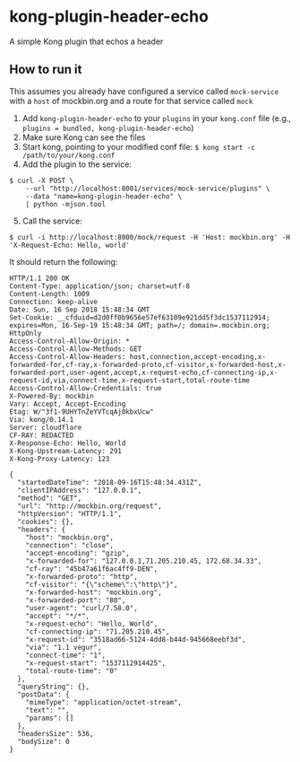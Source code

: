 # kong-plugin-header-echo

A simple Kong plugin that echos a header

## How to run it

This assumes you already have configured a service called `mock-service` with a `host` of mockbin.org and a route for that service called `mock`

1. Add `kong-plugin-header-echo` to your `plugins` in your `kong.conf` file (e.g., `plugins = bundled, kong-plugin-header-echo`)
2. Make sure Kong can see the files
3. Start kong, pointing to your modified conf file: `$ kong start -c /path/to/your/kong.conf`
4. Add the plugin to the service:
```shell
$ curl -X POST \
    --url "http://localhost:8001/services/mock-service/plugins" \
    --data "name=kong-plugin-header-echo" \
    | python -mjson.tool
```
5. Call the service:
```shell
$ curl -i http://localhost:8000/mock/request -H 'Host: mockbin.org' -H 'X-Request-Echo: Hello, world'
```
It should return the following:
```
HTTP/1.1 200 OK
Content-Type: application/json; charset=utf-8
Content-Length: 1009
Connection: keep-alive
Date: Sun, 16 Sep 2018 15:48:34 GMT
Set-Cookie: __cfduid=d2d0ff0b9656e57ef63109e921dd5f3dc1537112914; expires=Mon, 16-Sep-19 15:48:34 GMT; path=/; domain=.mockbin.org; HttpOnly
Access-Control-Allow-Origin: *
Access-Control-Allow-Methods: GET
Access-Control-Allow-Headers: host,connection,accept-encoding,x-forwarded-for,cf-ray,x-forwarded-proto,cf-visitor,x-forwarded-host,x-forwarded-port,user-agent,accept,x-request-echo,cf-connecting-ip,x-request-id,via,connect-time,x-request-start,total-route-time
Access-Control-Allow-Credentials: true
X-Powered-By: mockbin
Vary: Accept, Accept-Encoding
Etag: W/"3f1-9UHYTnZeYVTcqAj0kbxUcw"
Via: kong/0.14.1
Server: cloudflare
CF-RAY: REDACTED
X-Response-Echo: Hello, World
X-Kong-Upstream-Latency: 291
X-Kong-Proxy-Latency: 123

{
  "startedDateTime": "2018-09-16T15:48:34.431Z",
  "clientIPAddress": "127.0.0.1",
  "method": "GET",
  "url": "http://mockbin.org/request",
  "httpVersion": "HTTP/1.1",
  "cookies": {},
  "headers": {
    "host": "mockbin.org",
    "connection": "close",
    "accept-encoding": "gzip",
    "x-forwarded-for": "127.0.0.1,71.205.210.45, 172.68.34.33",
    "cf-ray": "45b47a61f6ac4ff9-DEN",
    "x-forwarded-proto": "http",
    "cf-visitor": "{\"scheme\":\"http\"}",
    "x-forwarded-host": "mockbin.org",
    "x-forwarded-port": "80",
    "user-agent": "curl/7.58.0",
    "accept": "*/*",
    "x-request-echo": "Hello, World",
    "cf-connecting-ip": "71.205.210.45",
    "x-request-id": "3518ad66-5124-4dd8-b44d-945668eebf3d",
    "via": "1.1 vegur",
    "connect-time": "1",
    "x-request-start": "1537112914425",
    "total-route-time": "0"
  },
  "queryString": {},
  "postData": {
    "mimeType": "application/octet-stream",
    "text": "",
    "params": []
  },
  "headersSize": 536,
  "bodySize": 0
}
```
